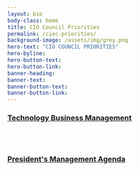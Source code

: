 ```yaml
---
layout: bio
body-class: home
title: CIO Council Priorities
permalink: /cioc-priorities/
background-image: /assets/img/grey.png
hero-text: "CIO COUNCIL PRIORITIES"
hero-byline:
hero-button-text: 
hero-button-link: 
banner-heading: 
banner-text: 
banner-button-text: 
banner-button-link: 
---
```


### [Technology Business Management](https://www.cio.gov/cioc-priority-tbm/)

<br/>
<br/>

### [President's Management Agenda](https://www.cio.gov/2018/03/20/presidents-management-agenda-release/)
